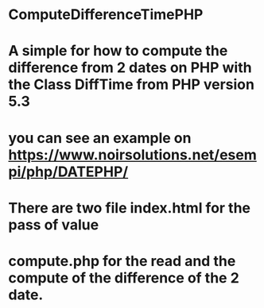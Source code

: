 # ComputeDifferenceTimePHP
# A simple for how to compute the difference from 2 dates on PHP with the Class DiffTime from PHP version 5.3
# you can see an example on  https://www.noirsolutions.net/esempi/php/DATEPHP/
# There are two file index.html for the pass of value
# compute.php for the read and the compute of the difference of the 2 date.

